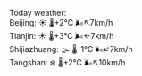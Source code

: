 Today weather:  
Beijing: ☀️   🌡️+2°C 🌬️↖7km/h  
Tianjin: ☀️   🌡️+3°C 🌬️←7km/h  
Shijiazhuang: 🌫  🌡️-1°C 🌬️↙7km/h  
Tangshan: ❄️   🌡️+2°C 🌬️↖10km/h  
